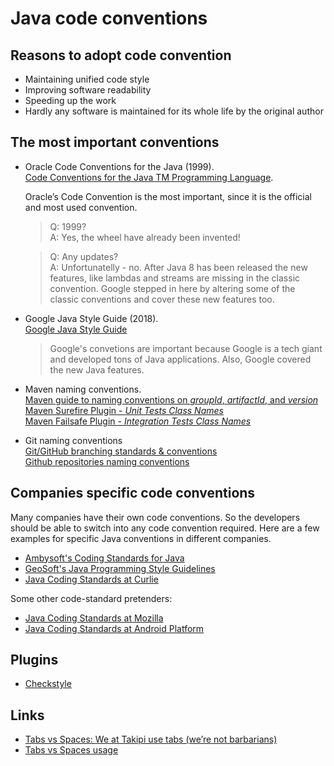 # Java code conventions

## Reasons to adopt code convention 
* Maintaining unified code style
* Improving software readability
* Speeding up the work
* Hardly any software is maintained for its whole life by the original author

## The most important conventions
* Oracle Code Conventions for the Java (1999).  
  [Code Conventions for the Java TM Programming Language](https://www.oracle.com/java/technologies/javase/codeconventions-contents.html).
  
  Oracle’s Code Convention is the most important, since it is the official and
  most used convention.

  > Q: 1999?  
  A: Yes, the wheel have already been invented!  

  > Q: Any updates?  
  A: Unfortunatelly - no. After Java 8 has been released the new features, like
  lambdas and streams are missing in the classic convention. Google stepped in
  here by altering some of the classic conventions and cover these new features too.
  
* Google Java Style Guide (2018).  
  [Google Java Style Guide](https://google.github.io/styleguide/javaguide.html)   
 
  > Google's convetions are important because Google is a tech giant and developed 
  tons of Java applications. Also, Google covered the new Java features.

* Maven naming conventions.  
  [Maven guide to naming conventions on *groupId*, *artifactId*, and *version*](https://maven.apache.org/guides/mini/guide-naming-conventions.html)  
  [Maven Surefire Plugin - _Unit Tests Class Names_](https://maven.apache.org/surefire/maven-surefire-plugin/examples/junit-platform.html#Filtering_by_Test_Class_Names_for_Maven_Surefire)  
  [Maven Failsafe Plugin - _Integration Tests Class Names_](https://maven.apache.org/surefire/maven-failsafe-plugin/examples/inclusion-exclusion.html)  

* Git naming conventions  
  [Git/GitHub branching standards & conventions](https://gist.github.com/digitaljhelms/4287848)  
  [Github repositories naming conventions](https://talis.github.io/topics/names.html)  

## Companies specific code conventions
Many companies have their own code conventions. So the developers should be able to switch into any code convention required.
Here are a few examples for specific Java conventions in different companies.

* [Ambysoft's Coding Standards for Java](http://www.ambysoft.com/essays/javaCodingStandards.html)   
* [GeoSoft's Java Programming Style Guidelines](http://geosoft.no/development/javastyle.html)   
* [Java Coding Standards at Curlie](https://curlie.org/Computers/Programming/Languages/Java/Coding_Standards/)   

Some other code-standard pretenders:
* [Java Coding Standards at Mozilla](https://firefox-source-docs.mozilla.org/code-quality/coding-style/coding_style_java.html)  
* [Java Coding Standards at Android Platform](https://source.android.com/setup/contribute/code-style)  

## Plugins
* [Checkstyle](https://checkstyle.sourceforge.io)  

## Links
* [Tabs vs Spaces: We at Takipi use tabs (we’re not barbarians)](https://dzone.com/articles/tabs-vs-spaces-how-they-write-java-in-google-twitt)  
* [Tabs vs Spaces usage](https://ukupat.github.io/tabs-or-spaces/)  

